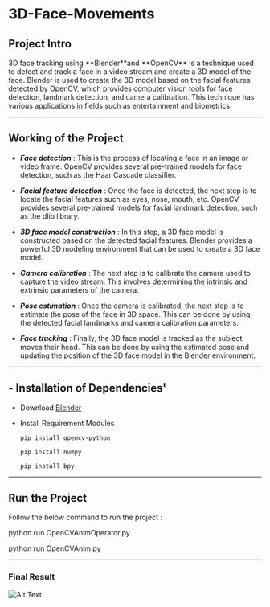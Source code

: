 # 3D-Face-Movements

## Project Intro
<p>3D face tracking using **Blender**and **OpenCV** is a technique used to detect and track a face in a video stream and create a 3D model of the face. Blender is used to create the 3D model based on the facial features detected by OpenCV, which provides computer vision tools for face detection, landmark detection, and camera calibration. This technique has various applications in fields such as entertainment and biometrics.</p>

--- 
## Working of the Project
- ***Face detection*** : This is the process of locating a face in an image or video frame. OpenCV provides several pre-trained models for face detection, such as the Haar Cascade classifier.

- ***Facial feature detection*** : Once the face is detected, the next step is to locate the facial features such as eyes, nose, mouth, etc. OpenCV provides several pre-trained models for facial landmark detection, such as the dlib library.

- ***3D face model construction*** : In this step, a 3D face model is constructed based on the detected facial features. Blender provides a powerful 3D modeling environment that can be used to create a 3D face model.

- ***Camera calibration*** : The next step is to calibrate the camera used to capture the video stream. This involves determining the intrinsic and extrinsic parameters of the camera.

- ***Pose estimation*** : Once the camera is calibrated, the next step is to estimate the pose of the face in 3D space. This can be done by using the detected facial landmarks and camera calibration parameters.

- ***Face tracking*** : Finally, the 3D face model is tracked as the subject moves their head. This can be done by using the estimated pose and updating the position of the 3D face model in the Blender environment.

---
## - Installation of Dependencies'

* Download [Blender](https://www.blender.org/download/)
* Install Requirement Modules

      pip install opencv-python

      pip install numpy

      pip install bpy

---

## Run the Project

Follow the below command to run the project :

  python run OpenCVAnimOperator.py

  python run OpenCVAnim.py

---
### Final Result

![Alt Text](3D-Face-Movements.gif)
